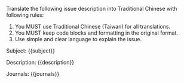 Translate the following issue description into Traditional Chinese with following rules:

1. You MUST use Traditional Chinese (Taiwan) for all translations.
2. You MUST keep code blocks and formatting in the original format.
3. Use simple and clear language to explain the issue.

Subject: {{subject}}

Description:
{{description}}

Journals:
{{journals}}
